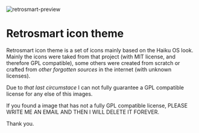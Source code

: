 ![retrosmart-preview](https://raw.githubusercontent.com/mdomlop/retrosmart-icons/master/preview.png "Retrosmart look")

Retrosmart icon theme
=====================

Retrosmart icon theme is a set of icons mainly based on the Haiku OS look. Mainly the icons were taked from that project (with MIT license, and therefore GPL compatible), some others were created from scratch or crafted from *other forgotten sources* in the internet (with unknown licenses).

Due to *that last circumstace* I can not fully guarantee a GPL compatible license for any else of this images.

If you found a image that has not a fully GPL compatible license, PLEASE WRITE ME AN EMAIL AND THEN I WILL DELETE IT FOREVER.

Thank you.

